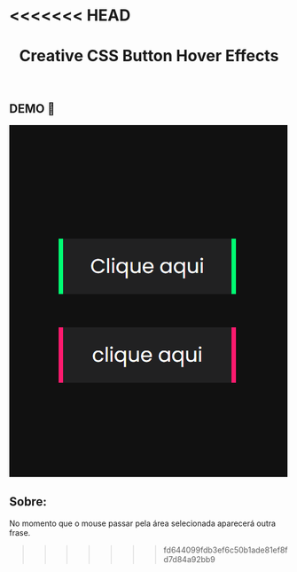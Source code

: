 <<<<<<< HEAD
=======
<h1 style="text-align: center; font-weight: bold;"> Creative CSS Button Hover Effects</h1> <br>

## DEMO 📸 <br>

![Alt text](https://github.com/Milenagms/emCSS/blob/master/imagens/mouseparado.gif)

## Sobre:
No momento que o mouse passar pela área selecionada aparecerá outra frase.
>>>>>>> fd644099fdb3ef6c50b1ade81ef8fd7d84a92bb9
